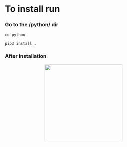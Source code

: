 
# To install run 

### Go to the /python/ dir 
```
cd python
```

```
pip3 install .
```
### After installation
<p align="center">
  <img src="https://raw.githubusercontent.com/The-GUY-2024  /BTS7960_Driver/main/src/Screenshot%20from%202022-09-14%2010-40-35.png" width="250" />
</p>
